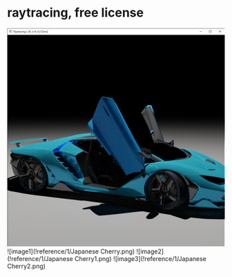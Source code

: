 # raytracing, free license


![image](!reference/1/Example1.png)
![image1](!reference/1/Japanese Cherry.png)
![image2](!reference/1/Japanese Cherry1.png)
![image3](!reference/1/Japanese Cherry2.png)
